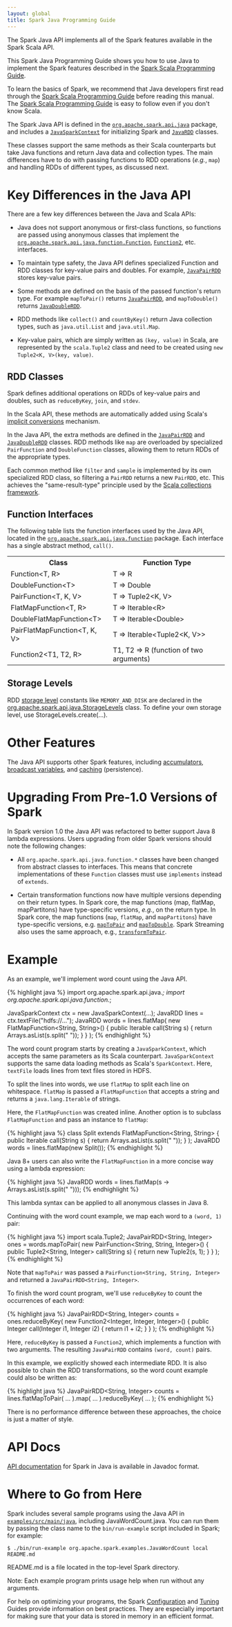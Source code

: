 ```yaml
---
layout: global
title: Spark Java Programming Guide
---
```


The Spark Java API implements all of the Spark features available in the Spark Scala API. 

This Spark Java Programming Guide shows you how to use Java to implement the Spark features described in the [Spark Scala Programming Guide](scala-programming-guide.html).

To learn the basics of Spark, we recommend that Java developers first read through the [Spark Scala Programming Guide](scala-programming-guide.html) before reading this manual. The [Spark Scala Programming Guide](scala-programming-guide.html) is easy to follow even if you don't know Scala. 

The Spark Java API is defined in the
[`org.apache.spark.api.java`](api/java/index.html?org/apache/spark/api/java/package-summary.html) package, and includes a [`JavaSparkContext`](api/java/index.html?org/apache/spark/api/java/JavaSparkContext.html) for
initializing Spark and [`JavaRDD`](api/java/index.html?org/apache/spark/api/java/JavaRDD.html) classes. 

These classes support the same methods as their Scala counterparts but take Java functions and return Java data and collection types. The main differences have to do with passing functions to RDD operations (*e.g.*, `map`) and handling RDDs of different types, as discussed next.

# Key Differences in the Java API

There are a few key differences between the Java and Scala APIs:

* Java does not support anonymous or first-class functions, so functions are passed using anonymous classes that implement the
  [`org.apache.spark.api.java.function.Function`](api/java/index.html?org/apache/spark/api/java/function/Function.html),
  [`Function2`](api/java/index.html?org/apache/spark/api/java/function/Function2.html), etc. interfaces.

* To maintain type safety, the Java API defines specialized Function and RDD classes for key-value pairs and doubles. For example, 
  [`JavaPairRDD`](api/java/index.html?org/apache/spark/api/java/JavaPairRDD.html)
  stores key-value pairs.

* Some methods are defined on the basis of the passed function's return type.
For example `mapToPair()` returns
[`JavaPairRDD`](api/java/index.html?org/apache/spark/api/java/JavaPairRDD.html),
and `mapToDouble()` returns
[`JavaDoubleRDD`](api/java/index.html?org/apache/spark/api/java/JavaDoubleRDD.html).

* RDD methods like `collect()` and `countByKey()` return Java collection types, such as `java.util.List` and `java.util.Map`.

* Key-value pairs, which are simply written as `(key, value)` in Scala, are represented
by the `scala.Tuple2` class and need to be created using `new Tuple2<K, V>(key, value)`.

## RDD Classes

Spark defines additional operations on RDDs of key-value pairs and doubles, such as `reduceByKey`, `join`, and `stdev`.

In the Scala API, these methods are automatically added using Scala's
[implicit conversions](http://www.scala-lang.org/node/130) mechanism.

In the Java API, the extra methods are defined in the
[`JavaPairRDD`](api/java/index.html?org/apache/spark/api/java/JavaPairRDD.html)
and [`JavaDoubleRDD`](api/java/index.html?org/apache/spark/api/java/JavaDoubleRDD.html)
classes.  RDD methods like `map` are overloaded by specialized `PairFunction`
and `DoubleFunction` classes, allowing them to return RDDs of the appropriate types.  

Each common method like `filter` and `sample` is implemented by its own specialized RDD class, so filtering a `PairRDD` returns a new `PairRDD`, etc. This achieves the "same-result-type" principle used by the [Scala collections
framework](http://docs.scala-lang.org/overviews/core/architecture-of-scala-collections.html).

## Function Interfaces

The following table lists the function interfaces used by the Java API, located in the
[`org.apache.spark.api.java.function`](api/java/index.html?org/apache/spark/api/java/function/package-summary.html)
package. Each interface has a single abstract method, `call()`.

<table class="table">
<tr><th>Class</th><th>Function Type</th></tr>

<tr><td>Function&lt;T, R&gt;</td><td>T =&gt; R </td></tr>
<tr><td>DoubleFunction&lt;T&gt;</td><td>T =&gt; Double </td></tr>
<tr><td>PairFunction&lt;T, K, V&gt;</td><td>T =&gt; Tuple2&lt;K, V&gt; </td></tr>

<tr><td>FlatMapFunction&lt;T, R&gt;</td><td>T =&gt; Iterable&lt;R&gt; </td></tr>
<tr><td>DoubleFlatMapFunction&lt;T&gt;</td><td>T =&gt; Iterable&lt;Double&gt; </td></tr>
<tr><td>PairFlatMapFunction&lt;T, K, V&gt;</td><td>T =&gt; Iterable&lt;Tuple2&lt;K, V&gt;&gt; </td></tr>

<tr><td>Function2&lt;T1, T2, R&gt;</td><td>T1, T2 =&gt; R (function of two arguments)</td></tr>
</table>

## Storage Levels

RDD [storage level](scala-programming-guide.html#rdd-persistence) constants like `MEMORY_AND_DISK` are
declared in the [org.apache.spark.api.java.StorageLevels](api/java/index.html?org/apache/spark/api/java/StorageLevels.html) class. To define your own storage level, use StorageLevels.create(...). 

# Other Features

The Java API supports other Spark features, including
[accumulators](scala-programming-guide.html#accumulators),
[broadcast variables](scala-programming-guide.html#broadcast-variables), and
[caching](scala-programming-guide.html#rdd-persistence) (persistence).

# Upgrading From Pre-1.0 Versions of Spark

In Spark version 1.0 the Java API was refactored to better support Java 8 lambda expressions. Users upgrading from older Spark versions should note the following changes:

* All `org.apache.spark.api.java.function.*` classes have been changed from abstract classes to interfaces. This means that concrete implementations of these `Function` classes must use `implements` instead of `extends`.

* Certain transformation functions now have multiple versions depending on their return types. In Spark core, the map functions (map, flatMap, mapPartitons) have type-specific versions, *e.g.*, 
on the return type. In Spark core, the map functions (`map`, `flatMap`, and
`mapPartitons`) have type-specific versions, e.g. 
[`mapToPair`](api/java/org/apache/spark/api/java/JavaRDDLike.html#mapToPair(org.apache.spark.api.java.function.PairFunction))
and [`mapToDouble`](api/java/org/apache/spark/api/java/JavaRDDLike.html#mapToDouble(org.apache.spark.api.java.function.DoubleFunction)).
Spark Streaming also uses the same approach, e.g.,  [`transformToPair`](api/java/org/apache/spark/streaming/api/java/JavaDStreamLike.html#transformToPair(org.apache.spark.api.java.function.Function)).

# Example

As an example, we'll implement word count using the Java API.

{% highlight java %}
import org.apache.spark.api.java.*;
import org.apache.spark.api.java.function.*;

JavaSparkContext ctx = new JavaSparkContext(...);
JavaRDD<String> lines = ctx.textFile("hdfs://...");
JavaRDD<String> words = lines.flatMap(
  new FlatMapFunction<String, String>() {
    public Iterable<String> call(String s) {
      return Arrays.asList(s.split(" "));
    }
  }
);
{% endhighlight %}

The word count program starts by creating a `JavaSparkContext`, which accepts
the same parameters as its Scala counterpart.  `JavaSparkContext` supports the
same data loading methods as Scala's `SparkContext`. Here, `textFile` loads lines 
from text files stored in HDFS.

To split the lines into words, we use `flatMap` to split each line on whitespace.  `flatMap` is passed a `FlatMapFunction` that accepts a string and
returns a `java.lang.Iterable` of strings.

Here, the `FlatMapFunction` was created inline. Another option is to subclass `FlatMapFunction` and pass an instance to `flatMap`:

{% highlight java %}
class Split extends FlatMapFunction<String, String> {
  public Iterable<String> call(String s) {
    return Arrays.asList(s.split(" "));
  }
);
JavaRDD<String> words = lines.flatMap(new Split());
{% endhighlight %}

Java 8+ users can also write the `FlatMapFunction` in a more concise way using 
a lambda expression:

{% highlight java %}
JavaRDD<String> words = lines.flatMap(s -> Arrays.asList(s.split(" ")));
{% endhighlight %}

This lambda syntax can be applied to all anonymous classes in Java 8.

Continuing with the word count example, we map each word to a `(word, 1)` pair:

{% highlight java %}
import scala.Tuple2;
JavaPairRDD<String, Integer> ones = words.mapToPair(
  new PairFunction<String, String, Integer>() {
    public Tuple2<String, Integer> call(String s) {
      return new Tuple2(s, 1);
    }
  }
);
{% endhighlight %}

Note that `mapToPair` was passed a `PairFunction<String, String, Integer>` and
returned a `JavaPairRDD<String, Integer>`.

To finish the word count program, we'll use `reduceByKey` to count the
occurrences of each word:

{% highlight java %}
JavaPairRDD<String, Integer> counts = ones.reduceByKey(
  new Function2<Integer, Integer, Integer>() {
    public Integer call(Integer i1, Integer i2) {
      return i1 + i2;
    }
  }
);
{% endhighlight %}

Here, `reduceByKey` is passed a `Function2`, which implements a function with
two arguments.  The resulting `JavaPairRDD` contains `(word, count)` pairs.

In this example, we explicitly showed each intermediate RDD.  It is also
possible to chain the RDD transformations, so the word count example could also
be written as:

{% highlight java %}
JavaPairRDD<String, Integer> counts = lines.flatMapToPair(
    ...
  ).map(
    ...
  ).reduceByKey(
    ...
  );
{% endhighlight %}

There is no performance difference between these approaches, the choice is
just a matter of style.

# API Docs

[API documentation](api/java/index.html) for Spark in Java is available in Javadoc format.

# Where to Go from Here

Spark includes several sample programs using the Java API in
[`examples/src/main/java`](https://github.com/apache/spark/tree/master/examples/src/main/java/org/apache/spark/examples), including JavaWordCount.java. You can run them by passing the class name to the
`bin/run-example` script included in Spark; for example:

    $ ./bin/run-example org.apache.spark.examples.JavaWordCount local README.md

README.md is a file located in the top-level Spark directory.

Note: Each example program prints usage help when run
without any arguments.

For help on optimizing your programs, the Spark [Configuration](configuration.html) and
[Tuning](tuning.html) Guides provide information on best practices. They are especially important for
making sure that your data is stored in memory in an efficient format.
